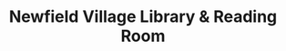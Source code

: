 ---
layout: repo
title: "Newfield Village Library & Reading Room"
id: 3014
permalink: repos/3014/
---